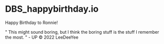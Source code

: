 # DBS_happybirthday.io

Happy Birthday to Ronnie!

" This might sound boring, but I think the boring stuff is the stuff I remember the most. " - UP
© 2022 LeeDeeYee

